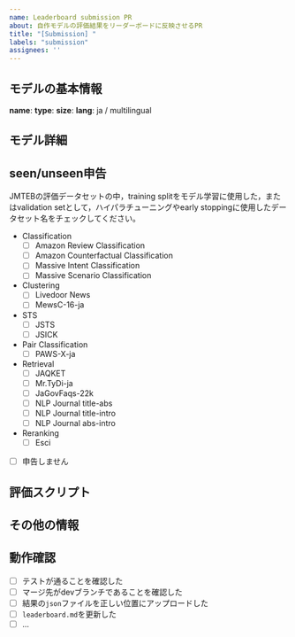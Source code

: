 ```yaml
---
name: Leaderboard submission PR
about: 自作モデルの評価結果をリーダーボードに反映させるPR
title: "[Submission] "
labels: "submission"
assignees: ''
---
```


<!-- 
PRを出していただき、ありがとうございます。
base branchを`dev`にするよう、お願いいたします。
-->

## モデルの基本情報
**name**: 
**type**: <!-- バックボーンモデル，例えば BERT, LLaMA... -->
**size**:
**lang**: ja / multilingual

## モデル詳細
<!-- 
学習手法，学習データなど，モデルの詳細について記載してください
-->


## seen/unseen申告
JMTEBの評価データセットの中，training splitをモデル学習に使用した，またはvalidation setとして，ハイパラチューニングやearly stoppingに使用したデータセット名をチェックしてください。
* Classification
  * [ ] Amazon Review Classification
  * [ ] Amazon Counterfactual Classification
  * [ ] Massive Intent Classification
  * [ ] Massive Scenario Classification
* Clustering
  * [ ] Livedoor News
  * [ ] MewsC-16-ja
* STS
  * [ ] JSTS
  * [ ] JSICK
* Pair Classification
  * [ ] PAWS-X-ja
* Retrieval
  * [ ] JAQKET
  * [ ] Mr.TyDi-ja
  * [ ] JaGovFaqs-22k
  * [ ] NLP Journal title-abs
  * [ ] NLP Journal title-intro
  * [ ] NLP Journal abs-intro
* Reranking
  * [ ] Esci
* [ ] 申告しません


## 評価スクリプト
<!-- 
可能であれば評価用のスクリプトを記入してください。
モデルに合わせた特殊なセッティングは必ず書いてください。
-->

## その他の情報

## 動作確認
- [ ] テストが通ることを確認した
- [ ] マージ先がdevブランチであることを確認した
- [ ] 結果の`json`ファイルを正しい位置にアップロードした
- [ ] `leaderboard.md`を更新した
- [ ] ...

<!-- 
## その他
-->